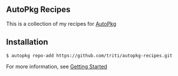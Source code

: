 ## AutoPkg Recipes

This is a collection of my recipes for [AutoPkg](https://github.com/autopkg/autopkg)

## Installation

    $ autopkg repo-add https://github.com/triti/autopkg-recipes.git

For more information, see [Getting Started](https://github.com/autopkg/autopkg/wiki/Getting-Started)